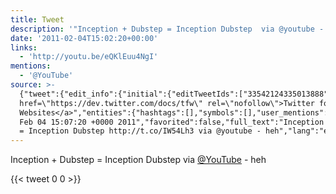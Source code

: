 ```yaml
---
title: Tweet
description: '"Inception + Dubstep = Inception Dubstep  via @youtube - heh"'
date: '2011-02-04T15:02:20+00:00'
links:
  - 'http://youtu.be/eQKlEuu4NgI'
mentions:
  - '@YouTube'
source: >-
  {"tweet":{"edit_info":{"initial":{"editTweetIds":["33542124335013888"],"editableUntil":"2011-02-04T16:07:20.281Z","editsRemaining":"5","isEditEligible":true}},"retweeted":false,"source":"<a
  href=\"https://dev.twitter.com/docs/tfw\" rel=\"nofollow\">Twitter for
  Websites</a>","entities":{"hashtags":[],"symbols":[],"user_mentions":[{"name":"YouTube","screen_name":"YouTube","indices":["64","72"],"id_str":"10228272","id":"10228272"}],"urls":[{"url":"http://t.co/IW54Lh3","expanded_url":"http://youtu.be/eQKlEuu4NgI","display_url":"youtu.be/eQKlEuu4NgI","indices":["40","59"]}]},"display_text_range":["0","78"],"favorite_count":"0","id_str":"33542124335013888","truncated":false,"retweet_count":"0","id":"33542124335013888","possibly_sensitive":false,"created_at":"Fri
  Feb 04 15:07:20 +0000 2011","favorited":false,"full_text":"Inception + Dubstep
  = Inception Dubstep http://t.co/IW54Lh3 via @youtube - heh","lang":"en"}}
---
```

Inception + Dubstep = Inception Dubstep  via [@YouTube](https://twitter.com/@YouTube) - heh
    
{{< tweet 0 0 >}}
    
